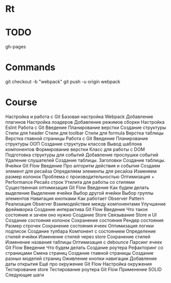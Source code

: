 # Rt


# TODO

gh-pages

# Commands

git checkout -b "webpack"
git push -u origin webpack

# Course

Настройка и работа с Git
Базовая настройка Webpack
Добавление плагинов
Настройка лоадеров
Добавление режимов сборки
Настройка Eslint
Работа с Git
Введение
Планирование верстки
Создание структуры
Стили для header
Стили для toolbar
Стили для formula
Верстка таблицы
Верстка главной страницы
Работа с Git
Введение
Планирование структуры ООП
Создание структуры классов
Вывод шаблона компонентов
Формирование верстки
Класс для работы с DOM
Подготовка структуры для событий
Добавление прослушки событий
Удаление слушателей
Создание таблицы. Заголовки
Создание таблицы. Ячейки
Git Flow
Введение
Про алгоритм действия и события
Создаем элемент для ресайза
Определяем элементы для ресайза
Изменяем размер колонок
Проблема с производительностью
Оптимизация + Performance
Ресайз строк
Утилита для работы со стилями
Существенная оптимизация
Git Flow
Введение
Как будем делать выделение
Выделение ячейки
Выбор другой ячейки
Выбор группы элементов
Навигация кнопками
Как работает Observer Pattern
Реализация Observer
Взаимодействие между компонентами
Улучшение фреймворка
Создание интерактива
Git Flow
Введение
Что такое состояние и зачем оно нужно
Создание Store
Связывание Store и UI
Создание состояния колонок
Сохранение состояния
Рендер состояния
Размер строчек
Сохранение состояния ячеек
Оптимизация логики подписок
Создание тулбара
Компонент с состоянием
Определение стилей ячейки
Изменение стилей через store
Сохранение стилей
Изменение названия таблицы
Оптимизация с debounce
Парсинг ячеек
Git Flow
Введение
Что будем делать
Создание роутера
Рефакторинг со страницами
Смена страниц
Создание главной страницы
Создание разных моделей страниц
Оживление кнопки навигации
Добавление даты открытия
Ещё про окружение
Git Flow
Настройка окружения
Тестирование store
Тестирование роутера
Git Flow
Применение SOLID
Следующие шаги